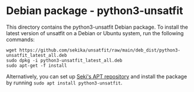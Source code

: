 # Debian package - python3-unsatfit

This directory contains the python3-unsatfit Debian package. To install the latest version of unsatfit on a Debian or Ubuntu system, run the following commands:

```
wget https://github.com/sekika/unsatfit/raw/main/deb_dist/python3-unsatfit_latest_all.deb
sudo dpkg -i python3-unsatfit_latest_all.deb
sudo apt-get -f install
```

Alternatively, you can set up [Seki's APT repository](https://sekika.github.io/apt/) and install the package by running `sudo apt install python3-unsatfit`.
